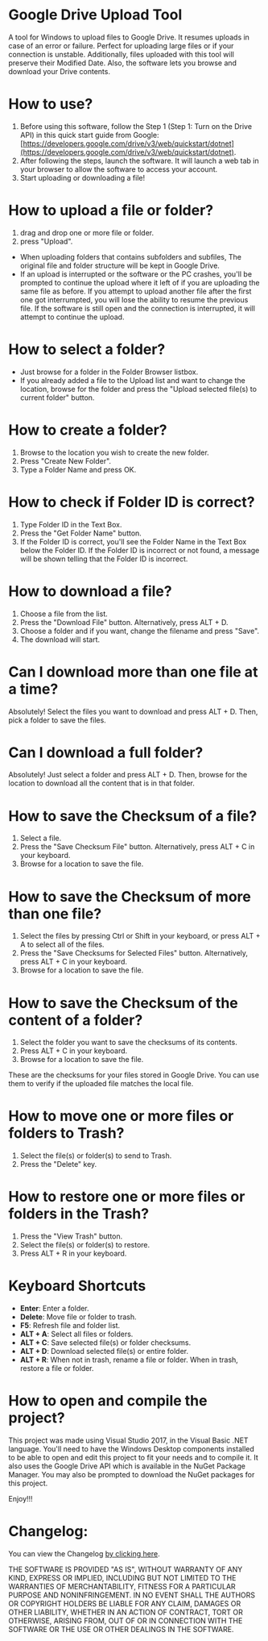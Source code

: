 # Google Drive Upload Tool
A tool for Windows to upload files to Google Drive. It resumes uploads in case of an error or failure. Perfect for uploading large files or if your connection is unstable. Additionally, files uploaded with this tool will preserve their Modified Date. Also, the software lets you browse and download your Drive contents.

# How to use?
1. Before using this software, follow the Step 1 (Step 1: Turn on the Drive API) in this quick start guide from Google: [https://developers.google.com/drive/v3/web/quickstart/dotnet](https://developers.google.com/drive/v3/web/quickstart/dotnet).
2. After following the steps, launch the software. It will launch a web tab in your browser to allow the software to access your account.
3. Start uploading or downloading a file!

# How to upload a file or folder?
1. drag and drop one or more file or folder.
2. press "Upload". 

* When uploading folders that contains subfolders and subfiles, The original file and folder structure will be kept in Google Drive.
* If an upload is interrupted or the software or the PC crashes, you'll be prompted to continue the upload where it left of if you are uploading the same file as before. If you attempt to upload another file after the first one got interrumpted, you will lose the ability to resume the previous file. If the software is still open and the connection is interrupted, it will attempt to continue the upload.

# How to select a folder?
* Just browse for a folder in the Folder Browser listbox.
* If you already added a file to the Upload list and want to change the location, browse for the folder and press the "Upload selected file(s) to current folder" button.

# How to create a folder?
1. Browse to the location you wish to create the new folder.
2. Press "Create New Folder".
3. Type a Folder Name and press OK.

# How to check if Folder ID is correct?
1. Type Folder ID in the Text Box.
2. Press the "Get Folder Name" button.
3. If the Folder ID is correct, you'll see the Folder Name in the Text Box below the Folder ID. If the Folder ID is incorrect or not found, a message will be shown telling that the Folder ID is incorrect.

# How to download a file?
1. Choose a file from the list.
2. Press the "Download File" button. Alternatively, press ALT + D.
3. Choose a folder and if you want, change the filename and press "Save".
4. The download will start.

# Can I download more than one file at a time?
Absolutely! Select the files you want to download and press ALT + D. Then, pick a folder to save the files.

# Can I download a full folder?
Absolutely! Just select a folder and press ALT + D. Then, browse for the location to download all the content that is in that folder.

# How to save the Checksum of a file?
1. Select a file.
2. Press the "Save Checksum File" button. Alternatively, press ALT + C in your keyboard.
3. Browse for a location to save the file.

# How to save the Checksum of more than one file?
1. Select the files by pressing Ctrl or Shift in your keyboard, or press ALT + A to select all of the files.
2. Press the "Save Checksums for Selected Files" button. Alternatively, press ALT + C in your keyboard.
3. Browse for a location to save the file.

# How to save the Checksum of the content of a folder?
1. Select the folder you want to save the checksums of its contents.
2. Press ALT + C in your keyboard.
3. Browse for a location to save the file.

These are the checksums for your files stored in Google Drive. You can use them to verify if the uploaded file matches the local file.

# How to move one or more files or folders to Trash?
1. Select the file(s) or folder(s) to send to Trash.
2. Press the "Delete" key.

# How to restore one or more files or folders in the Trash?
1. Press the "View Trash" button.
2. Select the file(s) or folder(s) to restore.
3. Press ALT + R in your keyboard.

# Keyboard Shortcuts
* **Enter**: Enter a folder.
* **Delete**: Move file or folder to trash.
* **F5**: Refresh file and folder list.
* **ALT + A**: Select all files or folders.
* **ALT + C**: Save selected file(s) or folder checksums.
* **ALT + D**: Download selected file(s) or entire folder.
* **ALT + R**: When not in trash, rename a file or folder. When in trash, restore a file or folder.

# How to open and compile the project?
This project was made using Visual Studio 2017, in the Visual Basic .NET language. You'll need to have the Windows Desktop components installed to be able to open and edit this project to fit your needs and to compile it. It also uses the Google Drive API which is available in the NuGet Package Manager. You may also be prompted to download the NuGet packages for this project.

Enjoy!!!

# Changelog:
You can view the Changelog [by clicking here](https://github.com/moisesmcardona/GoogleDriveUploadTool/blob/master/Google%20Drive%20Uploader1/Changelog.txt).

THE SOFTWARE IS PROVIDED "AS IS", WITHOUT WARRANTY OF ANY KIND, EXPRESS OR IMPLIED, INCLUDING BUT NOT LIMITED TO THE WARRANTIES OF MERCHANTABILITY, FITNESS FOR A PARTICULAR PURPOSE AND NONINFRINGEMENT. IN NO EVENT SHALL THE AUTHORS OR COPYRIGHT HOLDERS BE LIABLE FOR ANY CLAIM, DAMAGES OR OTHER LIABILITY, WHETHER IN AN ACTION OF CONTRACT, TORT OR OTHERWISE, ARISING FROM, OUT OF OR IN CONNECTION WITH THE SOFTWARE OR THE USE OR OTHER DEALINGS IN THE SOFTWARE.
